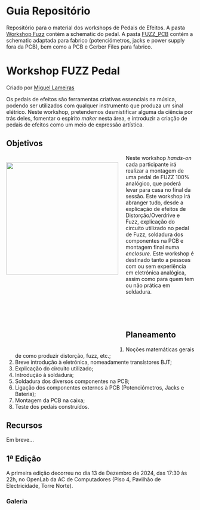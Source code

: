 # Guia Repositório
Repositório para o material dos workshops de Pedais de Efeitos.
A pasta [Workshop Fuzz](https://github.com/HackerSchool/Workshop-Guitar-Pedal/tree/main/Workshop%20Fuzz) contém a schematic do pedal. A pasta [FUZZ_PCB](https://github.com/HackerSchool/Workshop-Guitar-Pedal/tree/main/Fuzz_PCB) contém a schematic adaptada para fabrico (potenciómetros, jacks e power supply fora da PCB), bem como a PCB e Gerber Files para fabrico.

# Workshop FUZZ Pedal

Criado por [Miguel Lameiras](https://github.com/MiguelLameiras)

Os pedais de efeitos são ferramentas criativas essenciais na música, podendo ser utilizados com qualquer instrumento que produza um sinal elétrico. Neste workshop, pretendemos desmistificar alguma da ciência por trás deles, fomentar o espírito *maker* nesta área, e introduzir a criação de pedais de efeitos como um meio de expressão artística.

## Objetivos

<img align="left" width="300" style="margin: 20px 20px 200px 0;" src="FUZZ_Pedal.jpg" />

Neste workshop _hands-on_ cada participante irá realizar a montagem de uma pedal de FUZZ 100% analógico, que poderá levar para casa no final da sessão. Este workshop irá abranger tudo, desde a explicação de efeitos de Distorção/Overdrive e Fuzz, explicação do circuito utilizado no pedal de Fuzz, soldadura dos componentes na PCB e montagem final numa *enclosure*. Este workshop é destinado tanto a pessoas com ou sem experiência em eletrónica analógica, assim como para quem tem ou não prática em soldadura.

<br><br><br>

## Planeamento
1. Noções matemáticas gerais de como produzir distorção, fuzz, etc.;
2. Breve introdução à eletrónica, nomeadamente transístores BJT;
3. Explicação do circuito utilizado;
4. Introdução à soldadura;
5. Soldadura dos diversos componentes na PCB;
6. Ligação dos componentes externos à PCB (Potenciómetros, Jacks e Bateria);
8. Montagem da PCB na caixa;
9. Teste dos pedais construídos.

## Recursos

Em breve...

## 1ª Edição

A primeira edição decorreu no dia 13 de Dezembro de 2024, das 17:30 às 22h, no OpenLab da AC de Computadores (Piso 4, Pavilhão de Electricidade, Torre Norte).

### Galeria




